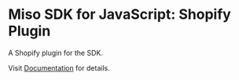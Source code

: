 # Miso SDK for JavaScript: Shopify Plugin
A Shopify plugin for the SDK.

Visit [Documentation](https://misoai.github.io/miso-client-js-sdk/plugins/shopify) for details.
